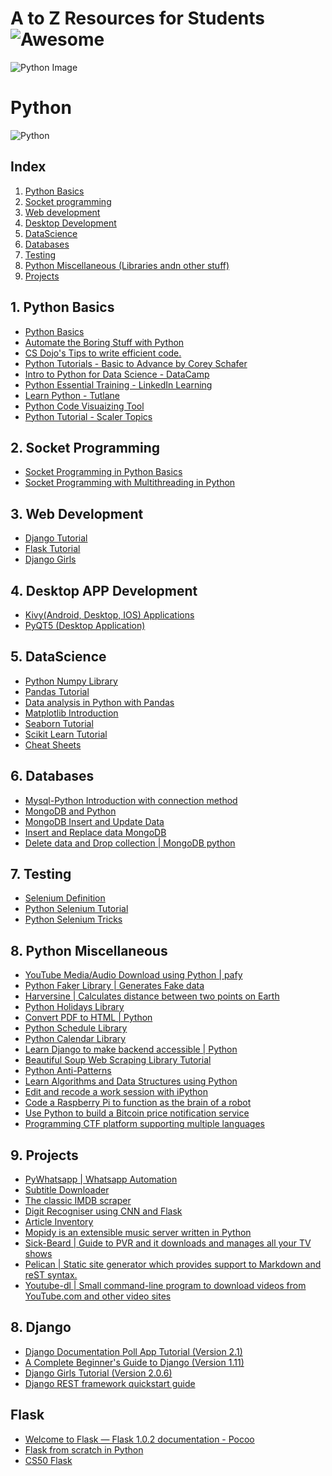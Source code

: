 # A to Z Resources for Students ![Awesome](https://cdn.rawgit.com/sindresorhus/awesome/d7305f38d29fed78fa85652e3a63e154dd8e8829/media/badge.svg)
![Python Image](https://cdn.makeawebsitehub.com/wp-content/uploads/2016/02/python-logo-master.png)
# Python
![Python](https://img.shields.io/badge/PYTHON--red.svg)

## Index
1. [Python Basics](#1-python-basics)
2. [Socket programming](#2-socket-programming)
3. [Web development](#3-Web-Development)
4. [Desktop Development](#4-Desktop-Development)
5. [DataScience](#5-datascience)
6. [Databases](#6-databases)
7. [Testing](#7-testing)
8. [Python Miscellaneous (Libraries andn other stuff)](#8-python-miscellaneous)
9. [Projects](#9-projects)

## 1. Python Basics
+ <a href = "https://anh.cs.luc.edu/331/notes/PythonBasics.pdf"> Python Basics</a>
+ <a href = "https://automatetheboringstuff.com/"> Automate the Boring Stuff with Python</a>
+ <a href = "https://bit.ly/2D3wHsf"> CS Dojo's Tips to write efficient code.</a>
+ <a href = "https://www.youtube.com/playlist?list=PL-osiE80TeTt2d9bfVyTiXJA-UTHn6WwU"> Python Tutorials - Basic to Advance by Corey Schafer</a>
+ <a href = "https://www.datacamp.com/courses/intro-to-python-for-data-science"> Intro to Python for Data Science - DataCamp</a>
+ <a href = "https://www.linkedin.com/learning/python-essential-training-2"> Python Essential Training - LinkedIn Learning</a>
+ <a href = "https://www.tutlane.com/tutorial/python"> Learn Python - Tutlane</a>
+ <a href = "https://pythontutor.com/visualize.html#mode=edit"> Python Code Visuaizing Tool </a>
+ <a href = "https://www.scaler.com/topics/python"> Python Tutorial - Scaler Topics </a>

## 2. Socket Programming
+ <a href = "https://realpython.com/python-sockets/"> Socket Programming in Python Basics</a>
+ <a href="https://www.geeksforgeeks.org/socket-programming-multi-threading-python/"> Socket Programming with Multithreading in Python</a>


## 3. Web Development
+ <a href = "https://www.youtube.com/watch?v=qgGIqRFvFFk"> Django Tutorial </a>
+ <a href = "https://www.youtube.com/watch?v=mr90d7fp3SE&list=PLQVvvaa0QuDcOS4l8RCWh0olq_je0OKaP"> Flask Tutorial </a>
+ <a href = "https://tutorial.djangogirls.org/"> Django Girls </a>

## 4. Desktop APP Development
+ <a href = "https://kivy.org/#home"> Kivy(Android, Desktop, IOS) Applications </a>
+ <a href = "https://www.youtube.com/watch?v=e5PBUFrSKgQ&list=PLZocUikpczs-Yud2lyFpSNQOvxuPUVBDp"> PyQT5 (Desktop Application) </a>

## 5. DataScience

+ <a href = "http://cs231n.github.io/python-numpy-tutorial/"> Python Numpy Library</a>
+ <a href = "https://www.youtube.com/watch?v=B42n3Pc-N2A"> Pandas Tutorial </a>
+ <a href = "https://www.youtube.com/playlist?list=PL5-da3qGB5ICCsgW1MxlZ0Hq8LL5U3u9y"> Data analysis in Python with Pandas</a>
+ <a href = "https://www.geeksforgeeks.org/python-introduction-matplotlib/"> Matplotlib Introduction</a>
+ <a href = "https://www.tutorialspoint.com/seaborn/index.htm"> Seaborn Tutorial</a>
+ <a href = "https://www.youtube.com/watch?v=-BQCB6Uch1g">Scikit Learn Tutorial</a>
+ <a href = "https://www.datacamp.com/community/data-science-cheatsheets"> Cheat Sheets</a>

## 6. Databases

+ <a href = "https://www.geeksforgeeks.org/mysqldb-connection-python/"> Mysql-Python Introduction with connection method</a>
+ <a href = "https://www.geeksforgeeks.org/mongodb-and-python/">MongoDB and Python</a>
+ <a href = "https://www.geeksforgeeks.org/mongodb-python-insert-update-data/">MongoDB Insert and Update Data</a>
+ <a href = "https://www.geeksforgeeks.org/mongodb-python-insert-replace_one-replace_many/">Insert and Replace data MongoDB</a>
+ <a href = "https://www.geeksforgeeks.org/mongodb-python-delete-data-drop-collection/">Delete data and Drop collection | MongoDB python </a>


## 7. Testing

+ <a href = "https://www.geeksforgeeks.org/software-engineering-selenium-an-automation-tool/"> Selenium Definition</a>
+ <a href = "https://www.guru99.com/selenium-python.html"> Python Selenium Tutorial</a>
+ <a href = "https://www.geeksforgeeks.org/selenium-python-tricks/"> Python Selenium Tricks</a>

## 8. Python Miscellaneous
+ <a href = "https://www.geeksforgeeks.org/youtube-mediaaudio-download-using-python-pafy/"> YouTube Media/Audio Download using Python | pafy</a>
+ <a href = "http://qr.ae/TbcLvy"> Python Faker Library | Generates Fake data </a>
+ <a href = "https://pypi.org/project/haversine/"> Harversine | Calculates distance between two points on Earth </a>
+ <a href = "https://www.geeksforgeeks.org/python-holidays-library/">Python Holidays Library </a>
+ <a href = "https://www.geeksforgeeks.org/python-convert-html-pdf/">Convert PDF to HTML | Python </a>
+ <a href = "https://www.geeksforgeeks.org/python-schedule-library/">Python Schedule Library </a>
+ <a href = "https://www.geeksforgeeks.org/calendar-functions-in-python-set-1-calendar-month-isleap/">Python Calendar Library</a>
+ <a href = "https://www.djangoproject.com/">Learn Django to make backend accessible | Python </a>
+ <a href = "https://www.dataquest.io/blog/web-scraping-tutorial-python/"> Beautiful Soup Web Scraping Library Tutorial</a>
+ <a href = "https://docs.quantifiedcode.com/python-anti-patterns/index.html"> Python Anti-Patterns</a>
+ <a href = "https://interactivepython.org/runestone/static/pythonds/index.html"> Learn Algorithms and Data Structures using Python</a>
+ <a href = "https://ipython.org/"> Edit and recode a work session with iPython</a>
+ <a href = "https://www.hackster.io/dexterindustries/give-your-raspberry-pi-robot-a-worm-brain-bc5cc1"> Code a Raspberry Pi to function as the brain of a robot</a>
+ <a href = "https://realpython.com/python-bitcoin-ifttt/"> Use Python to build a Bitcoin price notification service</a>
+ <a href = "https://runcode.ninja"> Programming CTF platform supporting multiple languages</a>

## 9. **Projects**
+ <a href ="https://github.com/shauryauppal/PyWhatsapp">PyWhatsapp | Whatsapp Automation </a>
+ <a href ="https://github.com/manojmj92/subtitle-downloader">Subtitle Downloader</a>
+ <a href ="https://github.com/manojmj92/imdb">The classic IMDB scraper</a>
+ <a href ="https://github.com/aashish-ak/CNN-from-Scratch">Digit Recogniser using CNN and Flask</a>
+ <a href ="https://github.com/aashish-ak/article_inventory">Article Inventory</a>
+ <a href ="https://github.com/mopidy/mopidy">Mopidy is an extensible music server written in Python</a>
+ <a href ="https://github.com/midgetspy/Sick-Beard"> Sick-Beard | Guide to PVR and it downloads and manages all your TV shows</a>
+ <a href ="https://github.com/getpelican/pelican">Pelican | Static site generator which provides support to Markdown and reST syntax.</a>
+ <a href ="https://github.com/rg3/youtube-dl">Youtube-dl | Small command-line program to download videos from YouTube.com and other video sites</a>

## 8. **Django**
+ <a href = "https://docs.djangoproject.com/en/2.1/intro/tutorial01/"> Django Documentation Poll App Tutorial (Version 2.1)</a>
+ <a href = "https://simpleisbetterthancomplex.com/series/beginners-guide/1.11/">A Complete Beginner's Guide to Django (Version 1.11)</a>
+ <a href = "https://tutorial.djangogirls.org/en/installation/">Django Girls Tutorial (Version 2.0.6)</a>
+ <a href = "https://www.django-rest-framework.org/tutorial/quickstart/"> Django REST framework quickstart guide</a>

## **Flask**
+ <a href = "http://flask.pocoo.org/docs/1.0/"> Welcome to Flask — Flask 1.0.2 documentation - Pocoo</a>
+ <a href = "https://www.youtube.com/watch?v=zRwy8gtgJ1A&list=PLillGF-RfqbbbPz6GSEM9hLQObuQjNoj_">Flask from scratch in Python</a>
+ <a href = "https://www.youtube.com/watch?v=j5wysXqaIV8">CS50 Flask</a>


